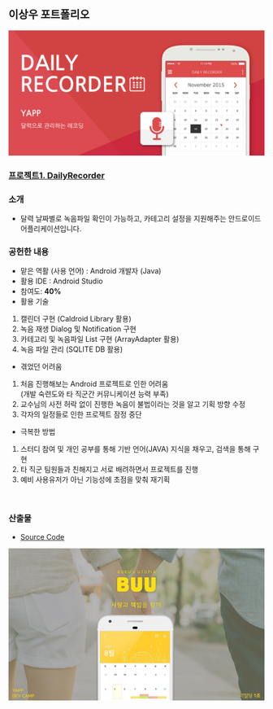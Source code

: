 ## 이상우 포트폴리오

![Image](https://github.com/ridickle7/LeeSangWoo_Portfolio/blob/master/1.%20ImageRef/1.%20DailyRecorder/headPage.png) <br>
### [프로젝트1. DailyRecorder](https://play.google.com/store/apps/details?id=kr.co.yapp.campusrecorder&hl=ko)

### 소개
- 달력 날짜별로 녹음파일 확인이 가능하고, 카테고리 설정을 지원해주는 안드로이드 어플리케이션입니다.


### 공헌한 내용
* 맡은 역활 (사용 언어) 	: Android 개발자 (Java)
* 활용 IDE 				: Android Studio
* 참여도: **40%**
* 활용 기술
 1. 캘린더 구현 (Caldroid Library 활용)
 2. 녹음 재생 Dialog 및 Notification 구현
 3. 카테고리 및 녹음파일 List 구현 (ArrayAdapter 활용)
 4. 녹음 파일 관리 (SQLITE DB 활용)
* 겪었던 어려움
 1. 처음 진행해보는 Android 프로젝트로 인한 어려움 <br>(개발 숙련도와 타 직군간 커뮤니케이션 능력 부족)
 2. 교수님의 사전 허락 없이 진행한 녹음이 불법이라는 것을 알고 기획 방향 수정 
 3. 각자의 일정들로 인한 프로젝트 잠정 중단
* 극복한 방법
 1. 스터디 참여 및 개인 공부를 통해 기반 언어(JAVA) 지식을 채우고, 검색을 통해 구현
 2. 타 직군 팀원들과 친해지고 서로 배려하면서 프로젝트를 진행
 3. 예비 사용유저가 아닌 기능성에 초점을 맞춰 재기획
<br>

### 산출물
- [Source Code](https://github.com/ridickle7/CampusRecorder)

![Image](https://github.com/ridickle7/LeeSangWoo_Portfolio/blob/master/1.%20ImageRef/2.%20BUU/githubHeadPage.png)<br>
